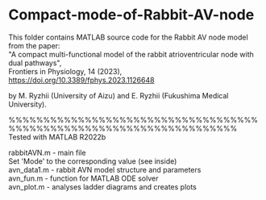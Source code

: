 # Compact-mode-of-Rabbit-AV-node
This folder contains MATLAB source code for the Rabbit AV node model
from the paper:<br>
"A compact multi-functional model of the rabbit atrioventricular 
node with dual pathways",<br>
Frontiers in Physiology, 14 (2023), <br>
https://doi.org/10.3389/fphys.2023.1126648

by M. Ryzhii (University of Aizu) and 
E. Ryzhii (Fukushima Medical University).

%%%%%%%%%%%%%%%%%%%%%%%%%%%%%%%%%%%%%%%%%%%%%%%%%%%%%%%%%%%%%%%%%%%%%<br>
Tested with MATLAB R2022b<br>

rabbitAVN.m - main file<br>
              Set 'Mode' to the corresponding value (see inside)<br>
avn_data1.m - rabbit AVN model structure and parameters<br>
avn_fun.m   - function for MATLAB ODE solver<br>
avn_plot.m  - analyses ladder diagrams and creates plots<br>
